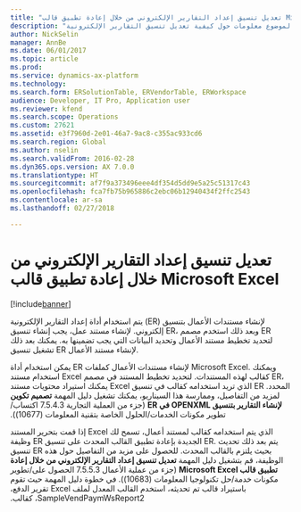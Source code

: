 ```yaml
---
title: "تعديل تنسيق إعداد التقارير الإلكتروني من خلال إعادة تطبيق قالب Microsoft Excel"
description: "يوفر هذا الموضوع معلومات حول كيفية تعديل تنسيق التقارير الإلكترونية (ER) الذي يستخدم لإنشاء مستندات الأعمال عن طريق إعادة تطبيق قالب Excel معدل."
author: NickSelin
manager: AnnBe
ms.date: 06/01/2017
ms.topic: article
ms.prod: 
ms.service: dynamics-ax-platform
ms.technology: 
ms.search.form: ERSolutionTable, ERVendorTable, ERWorkspace
audience: Developer, IT Pro, Application user
ms.reviewer: kfend
ms.search.scope: Operations
ms.custom: 27621
ms.assetid: e3f7960d-2e01-46a7-9ac8-c355ac933cd6
ms.search.region: Global
ms.author: nselin
ms.search.validFrom: 2016-02-28
ms.dyn365.ops.version: AX 7.0.0
ms.translationtype: HT
ms.sourcegitcommit: af7f9a373496eee4df354d5dd9e5a25c51317c43
ms.openlocfilehash: fca7fb75b965886c2ebc06b12940434f2ffc2543
ms.contentlocale: ar-sa
ms.lasthandoff: 02/27/2018

---
```

# <a name="modify-an-electronic-reporting-format-by-reapplying-a-microsoft-excel-template"></a>تعديل تنسيق إعداد التقارير الإلكتروني من خلال إعادة تطبيق قالب Microsoft Excel

[!include[banner](../includes/banner.md)]

يتم استخدام أداة إعداد التقارير الإلكترونية (ER) لإنشاء مستندات الأعمال بتنسيق إلكتروني. لإنشاء مستند عمل، يجب إنشاء تنسيق ER، وبعد ذلك استخدم مصمم ER لتحديد تخطيط مستند الأعمال وتحديد البيانات التي يجب تضمينها به. يمكنك بعد ذلك تشغيل تنسيق ER لإنشاء مستند الأعمال.

يمكن استخدام أداة ER لإنشاء مستندات الأعمال كملفات Microsoft Excel. ويمكنك استخدام مستند Excel كقالب لهذه المستندات. لتحديد تخطيط المستند في مصمم ER، يمكنك استيراد محتويات مستند Excel الذي تريد استخدامه كقالب في تنسيق ER المحدد. لمزيد من التفاصيل، وممارسة هذا السيناريو، يمكنك تشغيل دليل المهمة **‬‏‫تصميم تكوين لإنشاء التقارير بتنسيق OPENXML في ER‬‏‫** (جزء من العملية التجارية ‬‏‫‬‏‫7.5.4.3 اكتساب/تطوير مكونات الخدمات/الحلول الخاصة بتقنية المعلومات (10677)).

إذا قمت بتحرير المستند Excel الذي يتم استخدامه كقالب لمستند أعمال، تسمح لك وظيفة ER الجديدة بإعادة تطبيق القالب المحدث على تنسيق ER. يتم بعد ذلك تحديث تنسيق ER بحيث يلتزم بالقالب المحدث. للحصول على مزيد من التفاصيل حول هذه الوظيفة، قم بتشغيل دليل المهمة **‬‏‫تعديل تنسيق إعداد التقارير الإلكتروني من خلال إعادة تطبيق قالب Microsoft Excel** (جزء من عملية الأعمال 7.5.5.3 الحصول على/تطوير مكونات خدمة/حل تكنولوجيا المعلومات (10683)). في خطوة دليل المهمة حيث تقوم باستيراد قالب تم تحديثه، استخدم القالب المعدل لملف Excel تقرير الدفع، SampleVendPaymWsReport2، كقالب.

